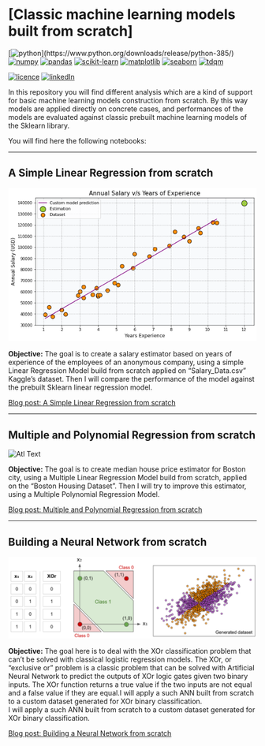 # [Classic machine learning models built from scratch]

[![python](https://img.shields.io/badge/python-3.8.5-brightgreen?)](https://www.python.org/downloads/release/python-385/)
[![numpy](https://img.shields.io/badge/numpy-1.20.1-brightgreen)](https://numpy.org/devdocs/release/1.20.1-notes.html)
[![pandas](https://img.shields.io/badge/pandas-1.2.2-brightgreen)]()
[![scikit-learn](https://img.shields.io/badge/scikit--learn-0.24.1-brightgreen)]()
[![matplotlib](https://img.shields.io/badge/matplotlib-3.3.4-brightgreen)]()
[![seaborn](https://img.shields.io/badge/seaborn-0.11.1-brightgreen)]()
[![tdqm](https://img.shields.io/badge/tdqm-4.50.2-brightgreen)]()

[![licence](https://img.shields.io/badge/licence-MIT-yellow)](https://github.com/Domsdev/Data-science-blog/blob/main/MIT%20Licence.md) [![linkedIn](https://img.shields.io/badge/-LinkedIn%20-blue)](https://www.linkedin.com/in/dominique-pothin-dev/)


In this repository you will find different analysis which are a kind of support for basic machine learning models construction from scratch. By this way models are applied directly on concrete cases, and performances of the models are evaluated against classic prebuilt machine learning models of the Sklearn library.

You will find here the following notebooks:

---

## A Simple Linear Regression from scratch 

![png](img/linear_regression.png)

**Objective:** The goal is to create a salary estimator based on years of experience of the employees of an anonymous company, using a simple Linear Regression Model build from scratch applied on “Salary_Data.csv” Kaggle’s dataset. Then I will compare the performance of the model against the prebuilt Sklearn linear regression model.<br/>

<a href="https://domsdev.github.io/Data-science-blog/post/a_simple_linear_regression_from_scratch/">Blog post: A Simple Linear Regression from scratch</a>

---

## Multiple and Polynomial Regression from scratch

![Atl Text](img/animation.gif)

**Objective:** The goal is to create median house price estimator for Boston city, using a Multiple Linear Regression Model build from scratch, applied on the “Boston Housing Dataset”. Then I will try to improve this estimator, using a Multiple Polynomial Regression Model.<br/>

<a href="https://domsdev.github.io/Data-science-blog/post/multiple_and_polynomial_regression_from_scratch/">Blog post: Multiple and Polynomial Regression from scratch</a>

---

## Building a Neural Network from scratch

![png](img/xor_example.png)

**Objective:** The goal here is to deal with the XOr classification problem that can’t be solved with classical logistic regression models. The XOr, or “exclusive or” problem is a classic problem that can be solved with Artificial Neural Network to predict the outputs of XOr logic gates given two binary inputs. The XOr function returns a true value if the two inputs are not equal and a false value if they are equal.I will apply a such ANN built from scratch to a custom dataset generated for XOr binary classification.<br/>
I will apply a such ANN built from scratch to a custom dataset generated for XOr binary classification.<br/>

<a href="https://domsdev.github.io/Data-science-blog/post/building_a_neural_network_from_scratch/">Blog post: Building a Neural Network from scratch</a>

